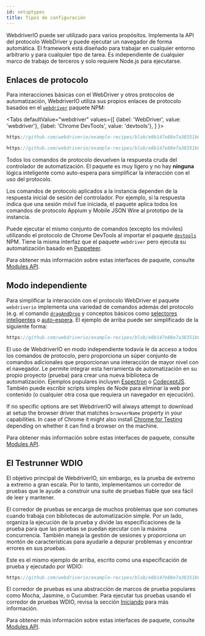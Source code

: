 ```yaml
---
id: setuptypes
title: Tipos de configuración
---
```


WebdriverIO puede ser utilizado para varios propósitos. Implementa la API del protocolo WebDriver y puede ejecutar un navegador de forma automática. El framework está diseñado para trabajar en cualquier entorno arbitrario y para cualquier tipo de tarea. Es independiente de cualquier marco de trabajo de terceros y solo requiere Node.js para ejecutarse.

## Enlaces de protocolo

Para interacciones básicas con el WebDriver y otros protocolos de automatización, WebdriverIO utiliza sus propios enlaces de protocolo basados en el [`webdriver`](https://www.npmjs.com/package/webdriver) paquete NPM:

<Tabs
  defaultValue="webdriver"
  values={[
    {label: 'WebDriver', value: 'webdriver'},
 {label: 'Chrome DevTools', value: 'devtools'},
 ]
}>
<TabItem value="webdriver">

```js reference useHTTPS
https://github.com/webdriverio/example-recipes/blob/e8b147e88e7a38351b0918b4f7efbd9ae292201d/setup/webdriver.js#L5-L20
```

</TabItem>
<TabItem value="devtools">

```js reference useHTTPS
https://github.com/webdriverio/example-recipes/blob/e8b147e88e7a38351b0918b4f7efbd9ae292201d/setup/devtools.js#L2-L17
```

</TabItem>
</Tabs>

Todos los comandos de protocolo [](api/webdriver) devuelven la respuesta cruda del controlador de automatización. El paquete es muy ligero y no hay __ninguna__ lógica inteligente como auto-espera para simplificar la interacción con el uso del protocolo.

Los comandos de protocolo aplicados a la instancia dependen de la respuesta inicial de sesión del controlador. Por ejemplo, si la respuesta indica que una sesión móvil fue iniciada, el paquete aplica todos los comandos de protocolo Appium y Mobile JSON Wire al prototipo de la instancia.

Puede ejecutar el mismo conjunto de comandos (excepto los móviles) utilizando el protocolo de Chrome DevTools al importar el paquete [`devtools`](https://www.npmjs.com/package/devtools) NPM. Tiene la misma interfaz que el paquete `webdriver` pero ejecuta su automatización basado en [Puppeteer](https://pptr.dev/).

Para obtener más información sobre estas interfaces de paquete, consulte [Modules API](/docs/api/modules).

## Modo independiente

Para simplificar la interacción con el protocolo WebDriver el paquete `webdriverio` implementa una variedad de comandos además del protocolo (e.g. el comando [`dragAndDrop`](api/element/dragAndDrop) y conceptos básicos como [selectores inteligentes](selectors) o [auto-espera](autowait). El ejemplo de arriba puede ser simplificado de la siguiente forma:

```js reference useHTTPS
https://github.com/webdriverio/example-recipes/blob/e8b147e88e7a38351b0918b4f7efbd9ae292201d/setup/standalone.js#L2-L19
```

El uso de WebdriverIO en modo independiente todavía le da acceso a todos los comandos de protocolo, pero proporciona un súper conjunto de comandos adicionales que proporcionan una interacción de mayor nivel con el navegador. Le permite integrar esta herramienta de automatización en su propio proyecto (prueba) para crear una nueva biblioteca de automatización. Ejemplos populares incluyen [Espectron](https://www.electronjs.org/spectron) o [CodeceptJS](http://codecept.io). También puede escribir scripts simples de Node para eliminar la web por contenido (o cualquier otra cosa que requiera un navegador en ejecución).

If no specific options are set WebdriverIO will always attempt to download at setup the browser driver that matches `browserName` property in your capabilities. In case of Chrome it might also install [Chrome for Testing](https://developer.chrome.com/blog/chrome-for-testing/) depending on whether it can find a browser on the machine.

Para obtener más información sobre estas interfaces de paquete, consulte [Modules API](/docs/api/modules).

## El Testrunner WDIO

El objetivo principal de WebdriverIO, sin embargo, es la prueba de extremo a extremo a gran escala. Por lo tanto, implementamos un corredor de pruebas que le ayude a construir una suite de pruebas fiable que sea fácil de leer y mantener.

El corredor de pruebas se encarga de muchos problemas que son comunes cuando trabaja con bibliotecas de automatización simple. Por un lado, organiza la ejecución de la prueba y divide las especificaciones de la prueba para que las pruebas se puedan ejecutar con la máxima concurrencia. También maneja la gestión de sesiones y proporciona un montón de características para ayudarle a depurar problemas y encontrar errores en sus pruebas.

Este es el mismo ejemplo de arriba, escrito como una especificación de prueba y ejecutado por WDIO:

```js reference useHTTPS
https://github.com/webdriverio/example-recipes/blob/e8b147e88e7a38351b0918b4f7efbd9ae292201d/setup/testrunner.js
```

El corredor de pruebas es una abstracción de marcos de prueba populares como Mocha, Jasmine, o Cucumber. Para ejecutar tus pruebas usando el corredor de pruebas WDIO, revisa la sección [Iniciando](gettingstarted) para más información.

Para obtener más información sobre estas interfaces de paquete, consulte [Modules API](/docs/api/modules).
